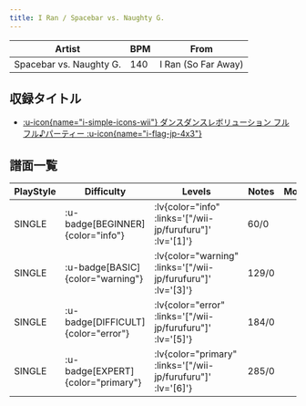 ```yaml
---
title: I Ran / Spacebar vs. Naughty G.
---
```


|Artist|BPM|From|
|------|---|----|
|Spacebar vs. Naughty G.|140|I Ran (So Far Away)|

## 収録タイトル

- [ :u-icon{name="i-simple-icons-wii"} ダンスダンスレボリューション フルフル♪パーティー :u-icon{name="i-flag-jp-4x3"} ](/wii-jp/furufuru)

## 譜面一覧

|PlayStyle|Difficulty|Levels|Notes|Movie|
|---------|----------|------|-----|-----|
|SINGLE| :u-badge[BEGINNER]{color="info"} | :lv{color="info" :links='["/wii-jp/furufuru"]' :lv='[1]'} |60/0||
|SINGLE| :u-badge[BASIC]{color="warning"} | :lv{color="warning" :links='["/wii-jp/furufuru"]' :lv='[3]'} |129/0||
|SINGLE| :u-badge[DIFFICULT]{color="error"} | :lv{color="error" :links='["/wii-jp/furufuru"]' :lv='[5]'} |184/0||
|SINGLE| :u-badge[EXPERT]{color="primary"} | :lv{color="primary" :links='["/wii-jp/furufuru"]' :lv='[6]'} |285/0||
